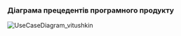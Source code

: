 ### Діаграма прецедентів програмного продукту

![UseCaseDiagram_vitushkin](https://user-images.githubusercontent.com/104919871/190912632-20d3e7d8-6dee-4319-9cd4-3d9779d66b99.jpg)

